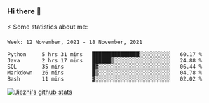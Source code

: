 ### Hi there 👋

⚡ Some statistics about me:


<!--START_SECTION:waka-->
```text
Week: 12 November, 2021 - 18 November, 2021

Python     5 hrs 31 mins   ███████████████░░░░░░░░░░   60.17 % 
Java       2 hrs 17 mins   ██████▒░░░░░░░░░░░░░░░░░░   24.88 % 
SQL        35 mins         █▓░░░░░░░░░░░░░░░░░░░░░░░   06.44 % 
Markdown   26 mins         █▒░░░░░░░░░░░░░░░░░░░░░░░   04.78 % 
Bash       11 mins         ▓░░░░░░░░░░░░░░░░░░░░░░░░   02.02 % 
```
<!--END_SECTION:waka-->





[![Jiezhi's github stats](https://github-readme-stats.vercel.app/api?username=Jiezhi&show_icons=true)](https://github.com/Jiezhi/github-readme-stats)

<!--
[![Top Langs](https://github-readme-stats.vercel.app/api/top-langs/?username=Jiezhi&hide=javascript,html)](https://github.com/Jiezhi/github-readme-stats)

**Jiezhi/Jiezhi** is a ✨ _special_ ✨ repository because its `README.md` (this file) appears on your GitHub profile.

Here are some ideas to get you started:

- 🔭 I’m currently working on ...
- 🌱 I’m currently learning ...
- 👯 I’m looking to collaborate on ...
- 🤔 I’m looking for help with ...
- 💬 Ask me about ...
- 📫 How to reach me: ...
- 😄 Pronouns: ...
- ⚡ Fun fact: ...
-->

